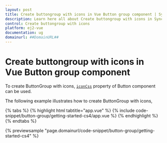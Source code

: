 ```yaml
---
layout: post
title: Create buttongroup with icons in Vue Button group component | Syncfusion
description: Learn here all about Create buttongroup with icons in Syncfusion Vue Button group component of Syncfusion Essential JS 2 and more.
control: Create buttongroup with icons 
platform: ej2-vue
documentation: ug
domainurl: ##DomainURL##
---
```


# Create buttongroup with icons in Vue Button group component

To create ButtonGroup with icons, [`iconCss`](https://ej2.syncfusion.com/vue/documentation/api/button/#iconcss) property of Button component can be used.

The following example illustrates how to create ButtonGroup with icons,

{% tabs %}
{% highlight html tabtitle="app.vue" %}
{% include code-snippet/button-group/getting-started-cs4/app.vue %}
{% endhighlight %}
{% endtabs %}
        
{% previewsample "page.domainurl/code-snippet/button-group/getting-started-cs4" %}